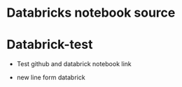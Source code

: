 # Databricks notebook source
# Databrick-test

- Test github and databrick notebook link

- new line form databrick 
